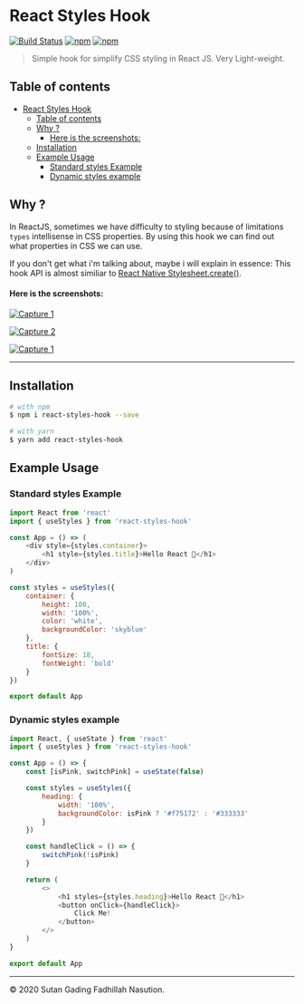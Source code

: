 # React Styles Hook

[![Build Status](https://travis-ci.org/sutanlab/react-styles-hook.svg?branch=master)](https://travis-ci.org/sutanlab/react-styles-hook) [![npm](https://img.shields.io/npm/v/react-styles-hook.svg)](https://www.npmjs.com/package/react-styles-hook) [![npm](https://img.shields.io/npm/dt/react-styles-hook.svg)](https://npm-stat.com/charts.html?package=react-styles-hook)

>  Simple hook for simplify CSS styling in React JS. Very Light-weight.

## Table of contents
- [React Styles Hook](#react-styles-hook)
  - [Table of contents](#table-of-contents)
  - [Why ?](#why)
      - [Here is the screenshots:](#here-is-the-screenshots)
  - [Installation](#installation)
  - [Example Usage](#example-usage)
    - [Standard styles Example](#standard-styles-example)
    - [Dynamic styles example](#dynamic-styles-example)

## Why ?
In ReactJS, sometimes we have difficulty to styling because of limitations `types` intellisense in CSS properties. By using this hook we can find out what properties in CSS we can use.

If you don't get what i'm talking about, maybe i will explain in essence: This hook API is almost similiar to [React Native Stylesheet.create()](https://facebook.github.io/react-native/docs/style).

#### Here is the screenshots:

[![Capture 1](https://raw.githubusercontent.com/sutanlab/react-styles-hook/master/captures/capture-1.png)](https://raw.githubusercontent.com/sutanlab/react-styles-hook/master/captures/capture-1.png)

[![Capture 2](https://raw.githubusercontent.com/sutanlab/react-styles-hook/master/captures/capture-2.png)](https://raw.githubusercontent.com/sutanlab/react-styles-hook/master/captures/capture-2.png)

[![Capture 1](https://raw.githubusercontent.com/sutanlab/react-styles-hook/master/captures/capture-3.png)](https://raw.githubusercontent.com/sutanlab/react-styles-hook/master/captures/capture-3.png)

---

## Installation
```bash
# with npm
$ npm i react-styles-hook --save

# with yarn
$ yarn add react-styles-hook
```

## Example Usage
### Standard styles Example
```js
import React from 'react'
import { useStyles } from 'react-styles-hook'

const App = () => (
    <div style={styles.container}>
        <h1 style={styles.title}>Hello React 👋</h1>
    </div>
)

const styles = useStyles({
    container: {
        height: 100,
        width: '100%',
        color: 'white',
        backgroundColor: 'skyblue'
    },
    title: {
        fontSize: 18,
        fontWeight: 'bold'
    }
})

export default App
```

### Dynamic styles example
```js
import React, { useState } from 'react'
import { useStyles } from 'react-styles-hook'

const App = () => {
    const [isPink, switchPink] = useState(false)

    const styles = useStyles({
        heading: {
            width: '100%',
            backgroundColor: isPink ? '#f75172' : '#333333'
        }
    })

    const handleClick = () => {
        switchPink(!isPink)
    }

    return (
        <>
            <h1 styles={styles.heading}>Hello React 👋</h1>
            <button onClick={handleClick}>
                Click Me!
            </button>
        </>
    )
}

export default App
```

---

© 2020 Sutan Gading Fadhillah Nasution.